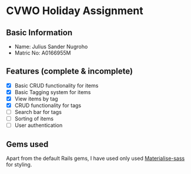 # CVWO Holiday Assignment

## Basic Information
- Name: Julius Sander Nugroho
- Matric No: A0166955M

## Features (complete & incomplete)
- [x] Basic CRUD functionality for items
- [x] Basic Tagging system for items
- [x] View items by tag
- [x] CRUD functionality for tags
- [ ] Search bar for tags
- [ ] Sorting of items
- [ ] User authentication

## Gems used
Apart from the default Rails gems, I have used only used [Materialise-sass](https://github.com/mkhairi/materialize-sass) for styling.
